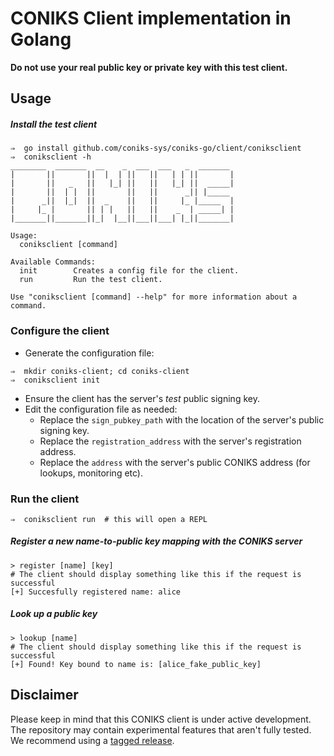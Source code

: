 # CONIKS Client implementation in Golang
__Do not use your real public key or private key with this test client.__

## Usage

##### Install the test client
```
⇒  go install github.com/coniks-sys/coniks-go/client/coniksclient
⇒  coniksclient -h
________  _______  __    _  ___  ___   _  _______
|       ||       ||  |  | ||   ||   | | ||       |
|       ||   _   ||   |_| ||   ||   |_| ||  _____|
|       ||  | |  ||       ||   ||      _|| |_____
|      _||  |_|  ||  _    ||   ||     |_ |_____  |
|     |_ |       || | |   ||   ||    _  | _____| |
|_______||_______||_|  |__||___||___| |_||_______|

Usage:
  coniksclient [command]

Available Commands:
  init        Creates a config file for the client.
  run         Run the test client.

Use "coniksclient [command] --help" for more information about a command.
```

### Configure the client

- Generate the configuration file:
```
⇒  mkdir coniks-client; cd coniks-client
⇒  coniksclient init
```
- Ensure the client has the server's *test* public signing key.
- Edit the configuration file as needed:
    - Replace the `sign_pubkey_path` with the location of the server's public signing key.
    - Replace the `registration_address` with the server's registration address.
    - Replace the `address` with the server's public CONIKS address (for lookups, monitoring etc).

### Run the client

```
⇒  coniksclient run  # this will open a REPL
```

##### Register a new name-to-public key mapping with the CONIKS server
```
> register [name] [key]
# The client should display something like this if the request is successful
[+] Succesfully registered name: alice
```

##### Look up a public key
```
> lookup [name]
# The client should display something like this if the request is successful
[+] Found! Key bound to name is: [alice_fake_public_key]
```

## Disclaimer
Please keep in mind that this CONIKS client is under active development.
The repository may contain experimental features that aren't fully tested.
We recommend using a [tagged release](https://github.com/coniks-sys/coniks-go/releases).
